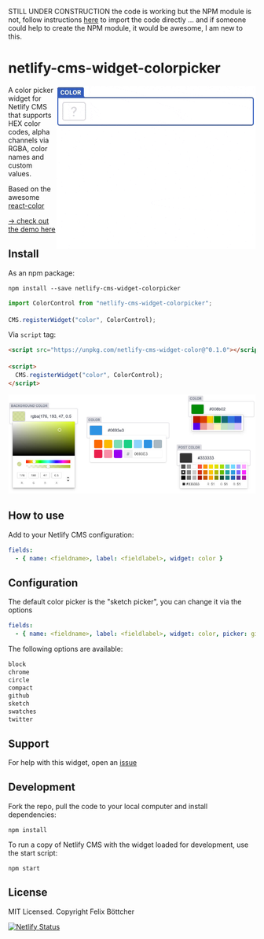 STILL UNDER CONSTRUCTION
the code is working but the NPM module is not, follow instructions [here](https://github.com/felixboet/netlify-cms-widget-colorpicker/issues/1#issuecomment-695787569) to import the code directly ... and if someone could help to create the NPM module, it would be awesome, I am new to this.

# netlify-cms-widget-colorpicker

<img align="right" src="/docs/netlify-cms-widget-colorpicker.gif">

A color picker widget for Netlify CMS that supports HEX color codes, alpha channels via RGBA, color names and custom values.

Based on the awesome [react-color](https://casesandberg.github.io/react-color/)

[-> check out the demo here](https://colorpicker-widget.netlify.app/demo)

## Install

As an npm package:

```shell
npm install --save netlify-cms-widget-colorpicker
```

```js
import ColorControl from "netlify-cms-widget-colorpicker";

CMS.registerWidget("color", ColorControl);
```

Via `script` tag:

```html
<script src="https://unpkg.com/netlify-cms-widget-color@^0.1.0"></script>

<script>
  CMS.registerWidget("color", ColorControl);
</script>
```

<img src="/docs/netlify-cms-widget-colorpicker-examples.jpg">

## How to use

Add to your Netlify CMS configuration:

```yaml
fields:
  - { name: <fieldname>, label: <fieldlabel>, widget: color }
```

## Configuration

The default color picker is the "sketch picker", you can change it via the options

```yaml
fields:
  - { name: <fieldname>, label: <fieldlabel>, widget: color, picker: github }
```

The following options are available:

```
block
chrome
circle
compact
github
sketch
swatches
twitter
```

##

## Support

For help with this widget, open an [issue](https://github.com/felixboet/netlify-cms-widget-colorpicker)

## Development

Fork the repo, pull the code to your local computer and install dependencies:

```shell
npm install
```

To run a copy of Netlify CMS with the widget loaded for development, use the start script:

```shell
npm start
```

## License

MIT Licensed. Copyright Felix Böttcher

[![Netlify Status](https://api.netlify.com/api/v1/badges/973b0d6d-bb04-412c-b3b1-997fddf42b88/deploy-status)](https://app.netlify.com/sites/colorpicker-widget/deploys)
